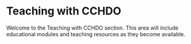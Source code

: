 # Teaching with CCHDO

Welcome to the Teaching with CCHDO section. This area will include educational modules and teaching resources as they become available.

